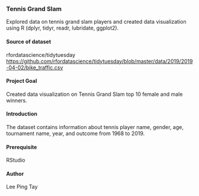 ### Tennis Grand Slam
Explored data on tennis grand slam players and created data visualization using R (dplyr, tidyr, readr, lubridate, ggplot2).

#### Source of dataset
rfordatascience/tidytuesday https://github.com/rfordatascience/tidytuesday/blob/master/data/2019/2019-04-02/bike_traffic.csv

#### Project Goal
Created data visualization on Tennis Grand Slam top 10 female and male winners.

#### Introduction
The dataset contains information about tennis player name, gender, age, tournament name, year, and outcome from 1968 to 2019.

#### Prerequisite
RStudio

#### Author
Lee Ping Tay
